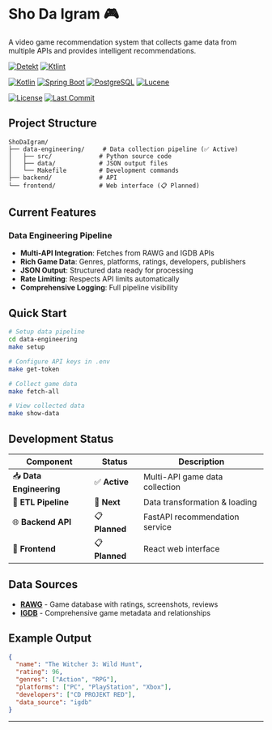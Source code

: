 # Sho Da Igram 🎮

A video game recommendation system that collects game data from multiple APIs and provides intelligent recommendations.

<!-- Build & Quality -->

[![Detekt](https://img.shields.io/badge/code%20style-detekt-blue)](https://detekt.dev)
[![Ktlint](https://img.shields.io/badge/code%20style-ktlint-blue)](https://pinterest.github.io/ktlint)

<!-- Tech Stack -->

[![Kotlin](https://img.shields.io/badge/Kotlin-2.0.10-7F52FF?logo=kotlin&logoColor=white)](https://kotlinlang.org)
[![Spring Boot](https://img.shields.io/badge/Spring%20Boot-3.5.6-6DB33F?logo=springboot&logoColor=white)](https://spring.io)
[![PostgreSQL](https://img.shields.io/badge/PostgreSQL-16-4169E1?logo=postgresql&logoColor=white)](https://www.postgresql.org)
[![Lucene](https://img.shields.io/badge/Apache%20Lucene-9.10.0-D22128?logo=apache&logoColor=white)](https://lucene.apache.org)

<!-- Project Info -->

[![License](https://img.shields.io/github/license/T-Angeleski/ShoDaIgram)](LICENSE)
[![Last Commit](https://img.shields.io/github/last-commit/T-Angeleski/ShoDaIgram)](https://github.com/T-Angeleski/ShoDaIgram/commits/main)

## Project Structure

```
ShoDaIgram/
├── data-engineering/     # Data collection pipeline (✅ Active)
│   ├── src/             # Python source code
│   ├── data/            # JSON output files
│   └── Makefile         # Development commands
├── backend/             # API
└── frontend/            # Web interface (📋 Planned)
```

## Current Features

### Data Engineering Pipeline

- **Multi-API Integration**: Fetches from RAWG and IGDB APIs
- **Rich Game Data**: Genres, platforms, ratings, developers, publishers
- **JSON Output**: Structured data ready for processing
- **Rate Limiting**: Respects API limits automatically
- **Comprehensive Logging**: Full pipeline visibility

## Quick Start

```bash
# Setup data pipeline
cd data-engineering
make setup

# Configure API keys in .env
make get-token

# Collect game data
make fetch-all

# View collected data
make show-data
```

## Development Status

| Component               | Status         | Description                    |
| ----------------------- | -------------- | ------------------------------ |
| 📥 **Data Engineering** | ✅ **Active**  | Multi-API game data collection |
| 🔄 **ETL Pipeline**     | 🚧 **Next**    | Data transformation & loading  |
| 🌐 **Backend API**      | 📋 **Planned** | FastAPI recommendation service |
| 🎨 **Frontend**         | 📋 **Planned** | React web interface            |

## Data Sources

- **[RAWG](https://rawg.io/)** - Game database with ratings, screenshots, reviews
- **[IGDB](https://www.igdb.com/)** - Comprehensive game metadata and relationships

## Example Output

```json
{
  "name": "The Witcher 3: Wild Hunt",
  "rating": 96,
  "genres": ["Action", "RPG"],
  "platforms": ["PC", "PlayStation", "Xbox"],
  "developers": ["CD PROJEKT RED"],
  "data_source": "igdb"
}
```

---
